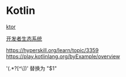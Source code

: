 # Kotlin


[ktor](https://ktor.io/docs/welcome.html)

[开发者生态系统](https://www.jetbrains.com/zh-cn/lp/devecosystem-2023/kotlin/)

https://hyperskill.org/learn/topic/3359
https://play.kotlinlang.org/byExample/overview

'(.*?[^\\])' 替换为 "$1"